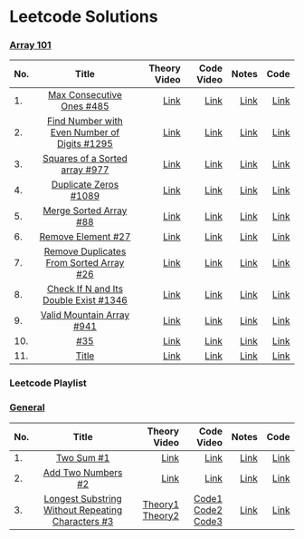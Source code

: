 # Leetcode Solutions

### [Array 101](https://www.youtube.com/playlist?list=PLVItHqpXY_DD65uetx0HXIRKKNnnbT8TZ)
| No. |                                                               Title                                                                |                                                                 Theory Video |                                                                  Code Video | Notes | Code | 
| ----|:----------------------------------------------------------------------------------------------------------------------------------:|-----------------------------------------------------------------------------:|----------------------------------------------------------------------------:| -----:| ----:| 
| 1.  |                    [Max Consecutive Ones #485](https://leetcode.com/problems/max-consecutive-ones/description/)                    |[Link](https://youtu.be/4UbULlkevGs) |                                        [Link](https://youtu.be/2hzERLjR2_k) | [Link](https://github.com/team-codebug/leetcode/blob/main/1TwoSumTheoryNotes.pdf) | [Link](https://github.com/team-codebug/leetcode/blob/main/1TwoSum.java)
| 2.  | [Find Number with Even Number of Digits #1295](https://leetcode.com/problems/find-numbers-with-even-number-of-digits/description/) | [Link](https://youtu.be/c3XuLlIQ_fw) |                                        [Link](https://youtu.be/fGowSrWq5QI) | [Link](https://github.com/team-codebug/leetcode/blob/main/9PalindromeNumber.pdf) | [Link](https://github.com/team-codebug/leetcode/blob/main/9PalindromeNumber.java)
| 3.  |               [Squares of a Sorted array #977](https://leetcode.com/problems/squares-of-a-sorted-array/description/)               | [Link](https://youtu.be/fV1q5N2YZX8) |                                        [Link](https://youtu.be/6b0EqlyOhLo) | [Link](https://github.com/team-codebug/leetcode/blob/main/13RomanToInteger.pdf) | [Link](https://github.com/team-codebug/leetcode/blob/main/13RomanToInteger.java)
| 4.  |                              [Duplicate Zeros #1089](https://leetcode.com/problems/duplicate-zeros/)                               | [Link](https://youtu.be/fs5Idcn-8b0) |  [Link](https://youtu.be/AAkM5vnn7sc) | [Link](https://github.com/team-codebug/leetcode/blob/main/20ValidParentheses.pdf) | [Link](https://github.com/team-codebug/leetcode/blob/main/20ValidParentheses.java)
| 5.  |                      [Merge Sorted Array #88](https://leetcode.com/problems/merge-sorted-array/description/)                       | [Link](https://youtu.be/AYkQki2k8wo) |[Link](https://youtu.be/weRnkpaFs2c) | [Link](https://github.com/team-codebug/leetcode/blob/main/14LongestCommonPrefix.pdf) | [Link](https://github.com/team-codebug/leetcode/blob/main/14LongestCommonPrefix.java)
| 6.  |                          [Remove Element #27](https://leetcode.com/problems/remove-element/description/)                           | [Link](https://youtu.be/tSKtYe3k8Wc) |[Link](https://youtu.be/VmhUitccX5Q) | [Link](https://github.com/team-codebug/leetcode/blob/main/21MergeTwoSortedListsNotes.pdf) | [Link](https://github.com/team-codebug/leetcode/blob/main/21MergeTwoSortedLists.java)
| 7.  |           [Remove Duplicates From Sorted Array #26](https://leetcode.com/problems/remove-duplicates-from-sorted-array/)            | [Link](https://youtu.be/2HD63hMo_-o) |[Link](https://youtu.be/Tz8hyu5ox9Q) | [Link](https://github.com/team-codebug/leetcode/blob/main/26RemoveDuplicatesFromSortedArrayNotes.pdf) | [Link](https://github.com/team-codebug/leetcode/blob/main/26RemoveDuplicatesFromSortedArray.java)
| 8.  |        [Check If N and Its Double Exist #1346](https://leetcode.com/problems/check-if-n-and-its-double-exist/description/)         | [Link](https://youtu.be/SXK65qLccwI?list=PLVItHqpXY_DD65uetx0HXIRKKNnnbT8TZ) |[Link](https://youtu.be/7ABlUiXfRU8) | [Link](https://github.com/team-codebug/leetcode/blob/main/27RemoveElementsNotes.pdf) | [Link](https://github.com/team-codebug/leetcode/blob/main/27RemoveElement.java)
| 9.  |                            [Valid Mountain Array #941](https://leetcode.com/problems/valid-mountain-array/description/)                            | [Link](https://youtu.be/JdxqWqsZtPw) |[Link](https://youtu.be/0pXZo21U0k8) | [Link](https://github.com/team-codebug/leetcode/blob/main/28ImplementStrStr.pdf) | [Link](https://github.com/team-codebug/leetcode/blob/main/28ImplementStrStr.java)
| 10.  |                      [ #35](https://leetcode.com/problems/search-insert-position/)                      |                                         [Link](https://youtu.be/DRjlraDXyCk) |                                        [Link](https://youtu.be/q-zVJyW_c90) | [Link](https://github.com/team-codebug/leetcode/blob/main/35SearchInsertPosition.pdf) | [Link](https://github.com/team-codebug/leetcode/blob/main/35SearchInsertPosition.java)
| 11.  |                                                             [Title]()                                                              |                                                                     [Link]() |                                                                    [Link]() | [Link]() | [Link]()





###  Leetcode Playlist

### [General](https://www.youtube.com/playlist?list=PLVItHqpXY_DD65uetx0HXIRKKNnnbT8TZ)
| No. |                                                           Title                                                           |                                                                         Theory Video |                                                                                                                Code Video | Notes | Code | 
| ----|:-------------------------------------------------------------------------------------------------------------------------:|-------------------------------------------------------------------------------------:|--------------------------------------------------------------------------------------------------------------------------:| -----:| ----:| 
| 1.  |                                   [Two Sum #1](https://leetcode.com/problems/two-sum/)                                    |                                                 [Link](https://youtu.be/EYDLI1xXM9k) |                                                                                      [Link](https://youtu.be/uPyZ6WjcBcU) | [Link](https://github.com/team-codebug/leetcode/blob/main/1TwoSumTheoryNotes.pdf) | [Link](https://github.com/team-codebug/leetcode/blob/main/1TwoSum.java)
| 2.  |                           [Add Two Numbers #2](https://leetcode.com/problems/add-two-numbers/)                            |                                                 [Link](https://youtu.be/z475sv2V99k) |                                                                                      [Link](https://youtu.be/uZaq7H45mKc) | [Link](https://github.com/team-codebug/leetcode/blob/main/9PalindromeNumber.pdf) | [Link](https://github.com/team-codebug/leetcode/blob/main/9PalindromeNumber.java)
| 3.  | [Longest Substring Without Repeating Characters #3](https://leetcode.com/problems/longest-substring-without-repeating-characters) | [Theory1](https://youtu.be/Apmy5ICgjBo) <br> [Theory2](https://youtu.be/nJYi_MO-04s) | [Code1](https://youtu.be/w7BXK1WkNGw) <br>[Code2](https://youtu.be/KSvCeae5nbY) <br>[Code3](https://youtu.be/3752yvqkZUw) | [Link](https://github.com/team-codebug/leetcode/blob/main/13RomanToInteger.pdf) | [Link](https://github.com/team-codebug/leetcode/blob/main/13RomanToInteger.java)


